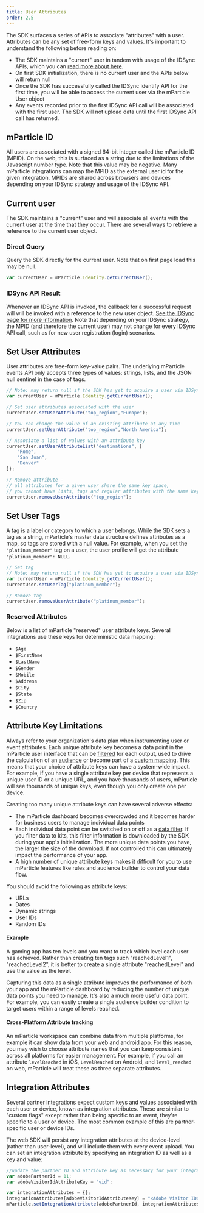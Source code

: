 ```yaml
---
title: User Attributes
order: 2.5
---
```


The SDK surfaces a series of APIs to associate "attributes" with a user. Attributes can be any set of free-form keys and values. It's important to understand the following before reading on:

- The SDK maintains a "current" user in tandem with usage of the IDSync APIs, which you can [read more about here](/developers/sdk/android/idsync/).
- On first SDK initialization, there is no current user and the APIs below will return null
- Once the SDK has successfully called the IDSync identify API for the first time, you will be able to access the current user via the mParticle User object
- Any events recorded prior to the first IDSync API call will be associated with the first user. The SDK will not upload data until the first IDSync API call has returned.

## mParticle ID

All users are associated with a signed 64-bit integer called the mParticle ID (MPID). On the web, this is surfaced as a string due to the limitations of the Javascript number type. Note that this value may be negative. Many mParticle integrations can map the MPID as the external user id for the given integration. MPIDs are shared across browsers and devices depending on your IDSync strategy and usage of the IDSync API.

## Current user

The SDK maintains a "current" user and will associate all events with the current user at the time that they occur. There are several ways to retrieve a reference to the current user object.

### Direct Query

Query the SDK directly for the current user. Note that on first page load this may be null.

~~~javascript
var currentUser = mParticle.Identity.getCurrentUser();
~~~

### IDSync API Result

Whenever an IDSync API is invoked, the callback for a successful request will will be invoked with a reference to the new user object. [See the IDSync page for more information](/developers/sdk/web/idsync/#error-handling). Note that depending on your IDSync strategy, the MPID (and therefore the current user) may not change for every IDSync API call, such as for new user registration (login) scenarios.

## Set User Attributes

User attributes are free-form key-value pairs. The underlying mParticle events API only accepts three types of values: strings, lists, and the JSON null sentinel in the case of tags.

```javascript
// Note: may return null if the SDK has yet to acquire a user via IDSync!
var currentUser = mParticle.Identity.getCurrentUser();

// Set user attributes associated with the user 
currentUser.setUserAttribute("top_region","Europe");

// You can change the value of an existing attribute at any time
currentUser.setUserAttribute("top_region","North America");

// Associate a list of values with an attribute key
currentUser.setUserAttributeList("destinations", [
    "Rome",
    "San Juan",
    "Denver"
]);

// Remove attribute - 
// all attributes for a given user share the same key space,
// you cannot have lists, tags and regular attributes with the same key
currentUser.removeUserAttribute("top_region");
```

## Set User Tags

A tag is a label or category to which a user belongs. While the SDK sets a tag as a string, mParticle's master data structure defines attributes as a map, so tags are stored with a null value. For example, when you set the `"platinum_member"` tag on a user, the user profile will get the attribute `"platinum_member": NULL`.

```javascript
// Set tag
// Note: may return null if the SDK has yet to acquire a user via IDSync!
var currentUser = mParticle.Identity.getCurrentUser();
currentUser.setUserTag("platinum_member");

// Remove tag
currentUser.removeUserAttribute("platinum_member");
```

### Reserved Attributes

Below is a list of mParticle "reserved" user attribute keys. Several integrations use these keys for deterministic data mapping:

* `$Age`
* `$FirstName`
* `$LastName`
* `$Gender`
* `$Mobile`
* `$Address`
* `$City`
* `$State`
* `$Zip`
* `$Country`

## Attribute Key Limitations

Always refer to your organization's data plan when instrumenting user or event attributes. Each unique attribute key becomes a data point in the mParticle user interface that can be [filtered](/guides/platform-guide/data-filter) for each output, used to drive the calculation of an [audience](/guides/platform-guide/audiences/real-time/#specify-audience-criteria) or become part of a [custom mapping](/guides/platform-guide/connections#custom-mappings). This means that your choice of attribute keys can have a system-wide impact. For example, if you have a single attribute key per device that represents a unique user ID or a unique URL, and you have thousands of users, mParticle will see thousands of unique keys, even though you only create one per device.

Creating too many unique attribute keys can have several adverse effects:

* The mParticle dashboard becomes overcrowded and it becomes harder for business users to manage individual data points
* Each individual data point can be switched on or off as a [data filter](/guides/platform-guide/data-filter). If you filter data to kits, this filter information is downloaded by the SDK during your app's initialization. The more unique data points you have, the larger the size of the download. If not controlled this can ultimately impact the performance of your app.
* A high number of unique attribute keys makes it difficult for you to use mParticle features like rules and audience builder to control your data flow.

You should avoid the following as attribute keys:

* URLs
* Dates
* Dynamic strings
* User IDs
* Random IDs

#### Example

A gaming app has ten levels and you want to track which level each user has achieved. Rather than creating ten tags such "reachedLevel1", "reachedLevel2", it is better to create a single attribute "reachedLevel" and use the value as the level.

Capturing this data as a single attribute improves the performance of both your app and the mParticle dashboard by reducing the number of unique data points you need to manage. It's also a much more useful data point. For example, you can easily create a single audience builder condition to target users within a range of levels reached.

#### Cross-Platform Attribute tracking

An mParticle workspace can combine data from multiple platforms, for example it can show data from your web and android app. For this reason, you may wish to choose attribute names that you can keep consistent across all platforms for easier management. For example, if you call an attribute `levelReached` in iOS, `LevelReached` on Android, and `level_reached` on web, mParticle will treat these as three separate attributes.

## Integration Attributes

Several partner integrations expect custom keys and values associated with each user or device, known as integration attributes. These are similar to "custom flags" except rather than being specific to an event, they're specific to a user or device. The most common example of this are partner-specific user or device IDs.

The web SDK will persist any integration attributes at the device-level (rather than user-level), and will include them with every event upload. You can set an integration attribute by specifying an integration ID as well as a key and value:

```javascript
//update the partner ID and attribute key as necessary for your integration
var adobePartnerId = 11;
var adobeVisitorIdAttributeKey = "vid";

var integrationAttributes = {};
integrationAttributes[adobeVisitorIdAttributeKey] = "<Adobe Visitor ID>";
mParticle.setIntegrationAttribute(adobePartnerId, integrationAttributes);
```

